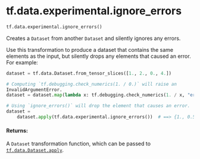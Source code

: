 <div itemscope itemtype="http://developers.google.com/ReferenceObject">
<meta itemprop="name" content="tf.data.experimental.ignore_errors" />
<meta itemprop="path" content="Stable" />
</div>

# tf.data.experimental.ignore_errors

``` python
tf.data.experimental.ignore_errors()
```

Creates a `Dataset` from another `Dataset` and silently ignores any errors.

Use this transformation to produce a dataset that contains the same elements
as the input, but silently drops any elements that caused an error. For
example:

```python
dataset = tf.data.Dataset.from_tensor_slices([1., 2., 0., 4.])

# Computing `tf.debugging.check_numerics(1. / 0.)` will raise an
InvalidArgumentError.
dataset = dataset.map(lambda x: tf.debugging.check_numerics(1. / x, "error"))

# Using `ignore_errors()` will drop the element that causes an error.
dataset =
    dataset.apply(tf.data.experimental.ignore_errors())  # ==> {1., 0.5, 0.2}
```

#### Returns:

A `Dataset` transformation function, which can be passed to
<a href="../../../tf/data/Dataset.md#apply"><code>tf.data.Dataset.apply</code></a>.